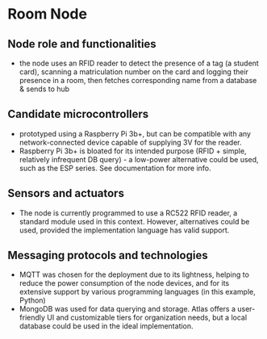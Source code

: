 # Room Node

## Node role and functionalities
- the node uses an RFID reader to detect the presence of a tag (a student card), scanning a matriculation number on the card and logging their presence in a room, then fetches corresponding name from a database & sends to hub

## Candidate microcontrollers
- prototyped using a Raspberry Pi 3b+, but can be compatible with any network-connected device capable of supplying 3V for the reader.
- Raspberry Pi 3b+ is bloated for its intended purpose (RFID + simple, relatively infrequent DB query) - a low-power alternative could be used, such as the ESP series. See documentation for more info. 

## Sensors and actuators
- The node is currently programmed to use a RC522 RFID reader, a standard module used in this context. However, alternatives could be used, provided the implementation language has valid support.

## Messaging protocols and technologies
- MQTT was chosen for the deployment due to its lightness, helping to reduce the power consumption of the node devices, and for its extensive support by various programming languages (in this example, Python)
- MongoDB was used for data querying and storage. Atlas offers a user-friendly UI and customizable tiers for organization needs, but a local database could be used in the ideal implementation.